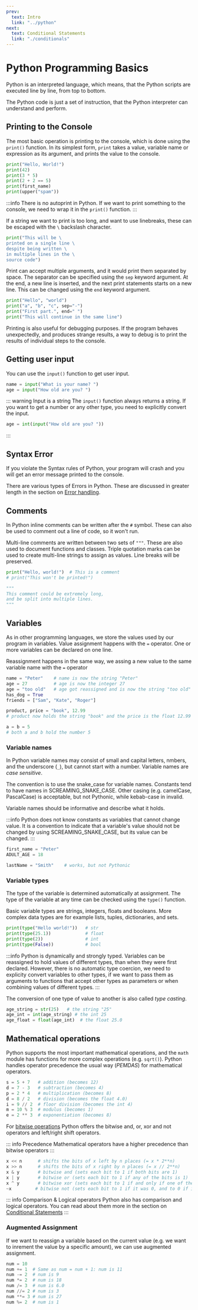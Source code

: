 ```yaml
---
prev:
  text: Intro
  link: "../python"
next:
  text: Conditional Statements
  link: "./conditionals"
---
```


# Python Programming Basics

Python is an interpreted language, which means, that the Python scripts are executed line by line, from top to bottom.

The Python code is just a set of instruction, that the Python interpreter can understand and perform.

## Printing to the Console

The most basic operation is printing to the console, which is done using the `print()` function. In its simplest form, `print` takes a value, variable name or expression as its argument, and prints the value to the console.

```python
print("Hello, World!")
print(42)
print(3 * 5)
print(2 + 2 == 5)
print(first_name)
print(upper("spam"))
```

:::info
There is no autoprint in Python. If we want to print something to the console, we need to wrap it in the `print()` function.
:::

If a string we want to print is too long, and want to use linebreaks, these can be escaped with the `\` backslash character.

```python
print("This will be \
printed on a single line \
despite being written \
in multiple lines in the \
source code")
```

Print can accept multiple arguments, and it would print them separated by space. The separator can be specified using the `sep` keyword argument. At the end, a new line is inserted, and the next print statements starts on a new line. This can be changed using the `end` keyword argument.

```python
print("Hello", "world")
print("a", "b", "c", sep="-")
print("First part.", end=" ")
print("This will continue in the same line")
```

Printing is also useful for debugging purposes. If the program behaves unexpectedly, and produces strange results, a way to debug is to print the results of individual steps to the console.

## Getting user input

You can use the `input()` function to get user input.

```python
name = input("What is your name? ")
age = input("How old are you? ")
```

::: warning Input is a string
The `input()` function always returns a string. If you want to get a number or any other type, you need to explicitly convert the input.

```python
age = int(input("How old are you? "))
```

:::

## Syntax Error

If you violate the Syntax rules of Python, your program will crash and you will get an error message printed to the console.

There are various types of Errors in Python. These are discussed in greater length in the section on [Error handling](./errors).

## Comments

In Python inline comments can be written after the `#` symbol. These can also be used to comment out a line of code, so it won't run.

Multi-line comments are written between two sets of `"""`. These are also used to document functions and classes. Triple quotation marks can be used to create multi-line strings to assign as values. Line breaks will be preserved.

```python
print("Hello, world!")  # This is a comment
# print("This won't be printed!")

"""
This comment could be extremely long,
and be split into multiple lines.
"""
```

## Variables

As in other programming languages, we store the values used by our program in variables. Value assignment happens with the `=` operator. One or more variables can be declared on one line.

Reassignment happens in the same way, we assing a new value to the same variable name with the `=` operator

```python
name = "Peter"    # name is now the string "Peter"
age = 27          # age is now the integer 27
age = "too old"   # age got reassigned and is now the string "too old"
has_dog = True
friends = ["Sam", "Kate", "Roger"]

product, price = "book", 12.99
# product now holds the string "book" and the price is the float 12.99

a = b = 5
# both a and b hold the number 5
```

### Variable names

In Python variable names may consist of small and capital letters, nmbers, and the underscore (`_`), but cannot start with a number. Variable names are _case sensitive_.

The convention is to use the snake_case for variable names. Constants tend to have names in SCREAMING_SNAKE_CASE. Other casing (e.g. camelCase, PascalCase) is acceptable, but not Pythonic, while kebab-case in invalid.

Variable names should be informative and describe what it holds.

:::info
Python does not know constants as variables that cannot change value. It is a convention to indicate that a variable's value should not be changed by using SCREAMING_SNAKE_CASE, but its value can be changed.
:::

```python
first_name = "Peter"
ADULT_AGE = 18

lastName = "Smith"    # works, but not Pythonic
```

### Variable types

The type of the variable is determined automatically at assignment. The type of the variable at any time can be checked using the `type()` function.

Basic variable types are strings, integers, floats and booleans. More complex data types are for example lists, tuples, dictionaries, and sets.

```python
print(type("Hello world!"))   # str
print(type(25.1))             # float
print(type(2))                # int
print(type(False))            # bool
```

:::info
Python is dynamically and strongly typed. Variables can be reassigned to hold values of different types, than when they were first declared. However, there is no automatic type coercion, we need to explicity convert variables to other types, if we want to pass them as arguments to functions that accept other types as parameters or when combining values of different types.
:::

The conversion of one type of value to another is also called _type casting_.

```python
age_string = str(25)   # the string "25"
age_int = int(age_string) # the int 25
age_float = float(age_int)  # the float 25.0
```

## Mathematical operations

Python supports the most important mathematical operations, and the `math` module has functions for more complex operations (e.g. `sqrt()`). Python handles operator precedence the usual way (_PEMDAS_) for mathematical operators.

```python
s = 5 + 7   # addition (becomes 12)
d = 7 - 3   # subtraction (becomes 4)
p = 2 * 4   # multiplication (becomes 8)
d = 8 / 2   # division (becomes the float 4.0)
i = 9 // 2  # floor division (becomes the int 4)
m = 10 % 3  # modulus (becomes 1)
e = 2 ** 3  # exponentiation (becomes 8)
```

For [bitwise operations](https://en.wikipedia.org/wiki/Bitwise_operation) Python offers the bitwise and, or, xor and not operators and left/right shift operators.

::: info Precedence
Mathematical operators have a higher precedence than bitwise operators
:::

```python
x << n      # shifts the bits of x left by n places (= x * 2**n)
x >> n      # shifts the bits of x right by n places (= x // 2**n)
x & y       # bitwise and (sets each bit to 1 if both bits are 1)
x | y       # bitwise or (sets each bit to 1 if any of the bits is 1)
x ^ y       # bitwise xor (sets each bit to 1 if and only if one of the bits is 1)
~x         # bitwise not (sets each bit to 1 if it was 0, and to 0 if it was 1)
```

::: info Comparison & Logical operators
Python also has comparison and logical operators. You can read about them more in the section on [Conditional Statements](./conditionals#operators)
:::

### Augmented Assignment

If we want to reassign a variable based on the current value (e.g. we want to inrement the value by a specific amount), we can use augmented assignment.

```python
num = 10
num += 1  # Same as num = num + 1: num is 11
num -= 2  # num is 9
num *= 2  # num is 18
num /= 3  # num is 6.0
num //= 2 # num is 3
num **= 3 # num is 27
num %= 2  # num is 1
```
